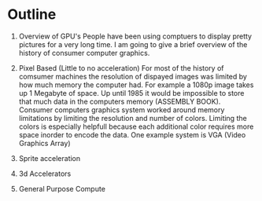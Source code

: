 # Outline
1. Overview of GPU's
  People have been using comptuers to display pretty pictures for a very long time. I am going to give a brief
  overview of the history of consumer computer graphics.
1. Pixel Based (Little to no acceleration)
  For most of the history of comsumer machines the resolution of dispayed images was limited by how much memory the 
  computer had. For example a 1080p image takes up 1 Megabyte of space. Up until 1985 it would be impossible to store
  that much data in the computers memory (ASSEMBLY BOOK). Consumer computers graphics system worked around memory limitations
  by limiting the resolution and number of colors. Limiting the colors is especially helpfull because each additional color
  requires more space inorder to encode the data. One example system is VGA (Video Graphics Array)
2. Sprite acceleration
  
3. 3d Accelerators
4. General Purpose Compute
